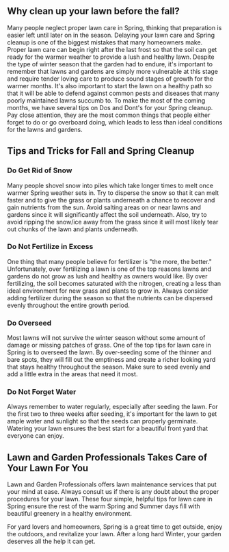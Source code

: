 ## Why clean up your lawn before the fall?

Many people neglect proper lawn care in Spring, thinking that preparation is easier left until later on in the season. Delaying your lawn care and Spring cleanup is one of the biggest mistakes that many homeowners make. Proper lawn care can begin right after the last frost so that the soil can get ready for the warmer weather to provide a lush and healthy lawn. Despite the type of winter season that the garden had to endure, it's important to remember that lawns and gardens are simply more vulnerable at this stage and require tender loving care to produce sound stages of growth for the warmer months. It's also important to start the lawn on a healthy path so that it will be able to defend against common pests and diseases that many poorly maintained lawns succumb to. To make the most of the coming months, we have several tips on Dos and Dont's for your Spring cleanup. Pay close attention, they are the most common things that people either forget to do or go overboard doing, which leads to less than ideal conditions for the lawns and gardens.

## Tips and Tricks for Fall and Spring Cleanup

### Do Get Rid of Snow

Many people shovel snow into piles which take longer times to melt once warmer Spring weather sets in. Try to disperse the snow so that it can melt faster and to give the grass or plants underneath a chance to recover and gain nutrients from the sun. Avoid salting areas on or near lawns and gardens since it will significantly affect the soil underneath. Also, try to avoid ripping the snow/ice away from the grass since it will most likely tear out chunks of the lawn and plants underneath.

### Do Not Fertilize in Excess

One thing that many people believe for fertilizer is "the more, the better." Unfortunately, over fertilizing a lawn is one of the top reasons lawns and gardens do not grow as lush and healthy as owners would like. By over fertilizing, the soil becomes saturated with the nitrogen, creating a less than ideal environment for new grass and plants to grow in. Always consider adding fertilizer during the season so that the nutrients can be dispersed evenly throughout the entire growth period.

### Do Overseed

Most lawns will not survive the winter season without some amount of damage or missing patches of grass. One of the top tips for lawn care in Spring is to overseed the lawn. By over-seeding some of the thinner and bare spots, they will fill out the emptiness and create a richer looking yard that stays healthy throughout the season. Make sure to seed evenly and add a little extra in the areas that need it most.

### Do Not Forget Water

Always remember to water regularly, especially after seeding the lawn. For the first two to three weeks after seeding, it's important for the lawn to get ample water and sunlight so that the seeds can properly germinate. Watering your lawn ensures the best start for a beautiful front yard that everyone can enjoy. 

## Lawn and Garden Professionals Takes Care of Your Lawn For You

Lawn and Garden Professionals offers lawn maintenance services that put your mind at ease. Always consult us if there is any doubt about the proper procedures for your lawn. These four simple, helpful tips for lawn care in Spring ensure the rest of the warm Spring and Summer days fill with beautiful greenery in a healthy environment. 

For yard lovers and homeowners, Spring is a great time to get outside, enjoy the outdoors, and revitalize your lawn. After a long hard Winter, your garden deserves all the help it can get.
